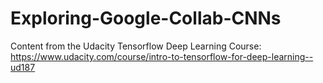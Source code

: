 # Exploring-Google-Collab-CNNs
Content from the Udacity Tensorflow Deep Learning Course:  https://www.udacity.com/course/intro-to-tensorflow-for-deep-learning--ud187
